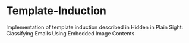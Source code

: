 # Template-Induction
Implementation of template induction described in Hidden in Plain Sight: Classifying Emails Using Embedded Image Contents
